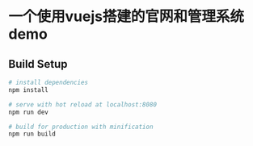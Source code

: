 # 一个使用vuejs搭建的官网和管理系统demo

## Build Setup

``` bash
# install dependencies
npm install

# serve with hot reload at localhost:8080
npm run dev

# build for production with minification
npm run build
```